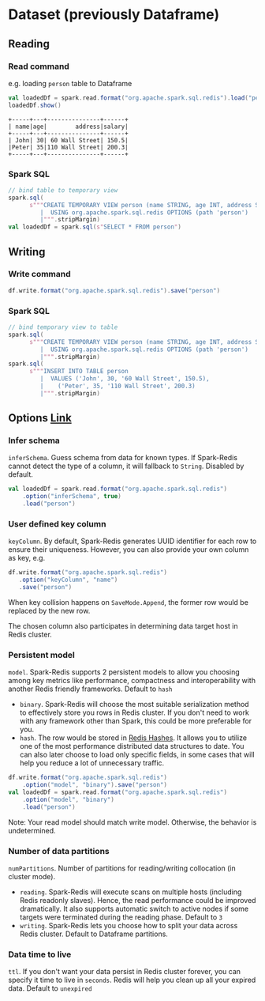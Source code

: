 # Dataset (previously Dataframe)

## Reading

### Read command

e.g. loading `person` table to Dataframe

```scala
val loadedDf = spark.read.format("org.apache.spark.sql.redis").load("person")
loadedDf.show()
```

```
+-----+---+---------------+------+
| name|age|        address|salary|
+-----+---+---------------+------+
| John| 30| 60 Wall Street| 150.5|
|Peter| 35|110 Wall Street| 200.3|
+-----+---+---------------+------+
```

### Spark SQL

```scala
// bind table to temporary view
spark.sql(
      s"""CREATE TEMPORARY VIEW person (name STRING, age INT, address STRING, salary DOUBLE)
         |  USING org.apache.spark.sql.redis OPTIONS (path 'person')
         |""".stripMargin)
val loadedDf = spark.sql(s"SELECT * FROM person")
```

## Writing

### Write command

```scala
df.write.format("org.apache.spark.sql.redis").save("person")
```

### Spark SQL

```scala
// bind temporary view to table
spark.sql(
      s"""CREATE TEMPORARY VIEW person (name STRING, age INT, address STRING, salary DOUBLE)
         |  USING org.apache.spark.sql.redis OPTIONS (path 'person')
         |""".stripMargin)
spark.sql(
      s"""INSERT INTO TABLE person
         |  VALUES ('John', 30, '60 Wall Street', 150.5),
         |    ('Peter', 35, '110 Wall Street', 200.3)
         |""".stripMargin)
```

## Options [Link](configuration.md##Dataframe)

### Infer schema

`inferSchema`. Guess schema from data for known types. If Spark-Redis cannot detect
the type of a column, it will fallback to `String`. Disabled by default.
```scala
val loadedDf = spark.read.format("org.apache.spark.sql.redis")
    .option("inferSchema", true)
    .load("person")
```

### User defined key column

`keyColumn`. By default, Spark-Redis generates UUID identifier for each row to ensure
their uniqueness.
However, you can also provide your own column as key, e.g.
```scala
df.write.format("org.apache.spark.sql.redis")
   .option("keyColumn", "name")
   .save("person")
```
When key collision happens on ```SaveMode.Append```, the former row would
be replaced by the new row.

The chosen column also participates in determining data target host in
Redis cluster.

### Persistent model

`model`. Spark-Redis supports 2 persistent models to allow you choosing among key
metrics like performance, compactness and interoperability with another
Redis friendly frameworks. Default to `hash`
  - `binary`. Spark-Redis will choose the most suitable serialization
  method to effectively store you rows in Redis cluster. If you don't need
  to work with any framework other than Spark, this could be more preferable
  for you.
  - `hash`. The row would be stored in [Redis Hashes](https://redislabs.com/ebook/part-1-getting-started/chapter-1-getting-to-know-redis/1-2-what-redis-data-structures-look-like/1-2-4-hashes-in-redis/).
  It allows you to utilize one of the most performance distributed data
  structures to date. You can also later choose to load only specific fields,
  in some cases that will help you reduce a lot of unnecessary traffic.
```scala
df.write.format("org.apache.spark.sql.redis")
    .option("model", "binary").save("person")
val loadedDf = spark.read.format("org.apache.spark.sql.redis")
    .option("model", "binary")
    .load("person")
```
Note: Your read model should match write model. Otherwise, the behavior
is undetermined.

### Number of data partitions

`numPartitions`. Number of partitions for reading/writing collocation
(in cluster mode).
  - `reading`. Spark-Redis will execute scans on multiple
  hosts (including Redis readonly slaves). Hence, the read performance
  could be improved dramatically. It also supports automatic switch to
  active nodes if some targets were terminated during the reading phase.
  Default to `3`
  - `writing`. Spark-Redis lets you choose how to split your data across
  Redis cluster. Default to Dataframe partitions.

### Data time to live

`ttl`. If you don't want your data persist in Redis cluster forever, you
can specify it time to live in `seconds`. Redis will help you clean up all
your expired data. Default to `unexpired`
